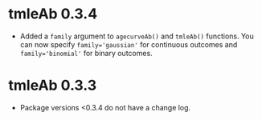 # tmleAb 0.3.4

* Added a `family` argument to `agecurveAb()` and `tmleAb()` functions. You can now specify `family='gaussian'` for continuous outcomes and `family='binomial'` for binary outcomes.

# tmleAb 0.3.3

* Package versions <0.3.4 do not have a change log.
